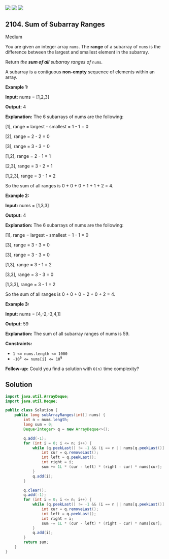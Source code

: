 [![](https://img.shields.io/github/stars/javadev/LeetCode-in-Java?label=Stars&style=flat-square)](https://github.com/javadev/LeetCode-in-Java)
[![](https://img.shields.io/github/forks/javadev/LeetCode-in-Java?label=Fork%20me%20on%20GitHub%20&style=flat-square)](https://github.com/javadev/LeetCode-in-Java/fork)
[![](https://img.shields.io/badge/-LeetCode%20in%20Kotlin-blue?style=flat-square)](https://github.com/javadev/LeetCode-in-Kotlin)

## 2104\. Sum of Subarray Ranges

Medium

You are given an integer array `nums`. The **range** of a subarray of `nums` is the difference between the largest and smallest element in the subarray.

Return _the **sum of all** subarray ranges of_ `nums`_._

A subarray is a contiguous **non-empty** sequence of elements within an array.

**Example 1:**

**Input:** nums = [1,2,3]

**Output:** 4

**Explanation:** The 6 subarrays of nums are the following: 

[1], range = largest - smallest = 1 - 1 = 0 

[2], range = 2 - 2 = 0 

[3], range = 3 - 3 = 0 

[1,2], range = 2 - 1 = 1 

[2,3], range = 3 - 2 = 1 

[1,2,3], range = 3 - 1 = 2 

So the sum of all ranges is 0 + 0 + 0 + 1 + 1 + 2 = 4.

**Example 2:**

**Input:** nums = [1,3,3]

**Output:** 4

**Explanation:** The 6 subarrays of nums are the following: 

[1], range = largest - smallest = 1 - 1 = 0 

[3], range = 3 - 3 = 0 

[3], range = 3 - 3 = 0 

[1,3], range = 3 - 1 = 2 

[3,3], range = 3 - 3 = 0 

[1,3,3], range = 3 - 1 = 2 

So the sum of all ranges is 0 + 0 + 0 + 2 + 0 + 2 = 4.

**Example 3:**

**Input:** nums = [4,-2,-3,4,1]

**Output:** 59

**Explanation:** The sum of all subarray ranges of nums is 59.

**Constraints:**

*   `1 <= nums.length <= 1000`
*   <code>-10<sup>9</sup> <= nums[i] <= 10<sup>9</sup></code>

**Follow-up:** Could you find a solution with `O(n)` time complexity?

## Solution

```java
import java.util.ArrayDeque;
import java.util.Deque;

public class Solution {
    public long subArrayRanges(int[] nums) {
        int n = nums.length;
        long sum = 0;
        Deque<Integer> q = new ArrayDeque<>();

        q.add(-1);
        for (int i = 0; i <= n; i++) {
            while (q.peekLast() != -1 && (i == n || nums[q.peekLast()] <= nums[i])) {
                int cur = q.removeLast();
                int left = q.peekLast();
                int right = i;
                sum += 1L * (cur - left) * (right - cur) * nums[cur];
            }
            q.add(i);
        }

        q.clear();
        q.add(-1);
        for (int i = 0; i <= n; i++) {
            while (q.peekLast() != -1 && (i == n || nums[q.peekLast()] >= nums[i])) {
                int cur = q.removeLast();
                int left = q.peekLast();
                int right = i;
                sum -= 1L * (cur - left) * (right - cur) * nums[cur];
            }
            q.add(i);
        }
        return sum;
    }
}
```
